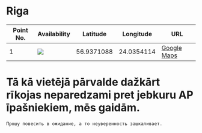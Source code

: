 # Riga

| Point No. | Availability | Latitude  | Longitude | URL
| --------- | ------------ | --------- | --------- | ---
| 1         | ![](https://img.shields.io/badge/Status-Down-red.svg)           | 56.9371088 | 24.0354114 | [Google Maps](https://www.google.ru/maps/place/56°56'13.6"N+24°02'07.5"E)


Tā kā vietējā pārvalde dažkārt rīkojas neparedzami pret jebkuru AP īpašniekiem, mēs gaidām.
===
`Прошу повесить в ожидание, а то неуверенность зашкаливает.`
